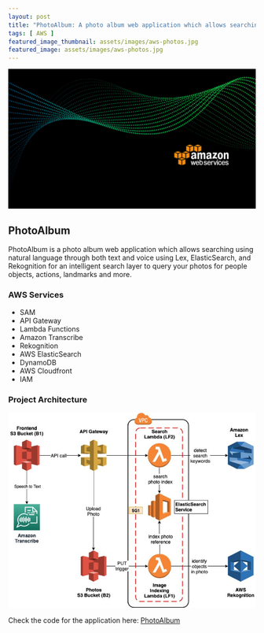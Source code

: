 ```yaml
---
layout: post
title: "PhotoAlbum: A photo album web application which allows searching using natural language through both text and voice using AWS stack"
tags: [ AWS ]
featured_image_thumbnail: assets/images/aws-photos.jpg
featured_image: assets/images/aws-photos.jpg
---
```


![](/assets/images/aws-photos.jpg)

## PhotoAlbum

PhotoAlbum is a photo album web application which allows searching using natural language through both text and voice using Lex, ElasticSearch, and Rekognition for an intelligent search layer to query your photos for people objects, actions, landmarks and more.


### AWS Services

* SAM
* API Gateway
* Lambda Functions
* Amazon Transcribe
* Rekognition
* AWS ElasticSearch
* DynamoDB
* AWS Cloudfront
* IAM

### Project Architecture

![](/assets/images/architecture-album.png)

Check the code for the application here: [PhotoAlbum](https://github.com/NikhilNar/PhotoAlbum)
